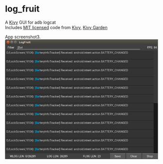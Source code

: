 # log_fruit
A [Kivy](https://kivy.org) GUI for adb logcat     
Includes [MIT licensed](https://github.com/kivy/kivy/blob/master/LICENSE)
code from [Kivy](https://github.com/kivy/kivy), [Kivy Garden](https://github.com/kivy-garden)

App screenshot3.          
![ScreenShot](https://raw.githubusercontent.com/Bakterija/log_fruit/master/doc/app_screenshot0.png)
